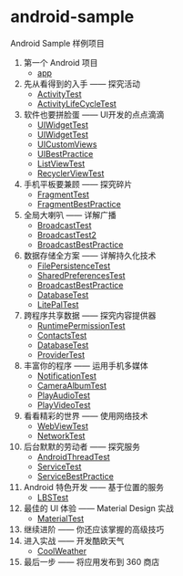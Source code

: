 # android-sample

Android Sample 样例项目

1. 第一个 Android 项目 
    - [app](app)
2. 先从看得到的入手 —— 探究活动 
    - [ActivityTest](activitytest)
    - [ActivityLifeCycleTest](activitylifecycletest)
3. 软件也要拼脸蛋 —— UI开发的点点滴滴
    - [UIWidgetTest](uiwidgettest)
    - [UIWidgetTest](uilayouttest)
    - [UICustomViews](uicustomviews)
    - [UIBestPractice](uibestpractice)
    - [ListViewTest](listviewtest)
    - [RecyclerViewTest](recyclerviewtest)
4. 手机平板要兼顾 —— 探究碎片
    - [FragmentTest](fragmenttest)
    - [FragmentBestPractice](fragmentbestpractice)
5. 全局大喇叭 —— 详解广播
    - [BroadcastTest](broadcasttest)
    - [BroadcastTest2](broadcasttest2)
    - [BroadcastBestPractice](broadcastbestpractice)
6. 数据存储全方案 —— 详解持久化技术
    - [FilePersistenceTest](filepersistencetest)
    - [SharedPreferencesTest](sharedpreferencestest)
    - [BroadcastBestPractice](broadcastbestpractice2)
    - [DatabaseTest](databasetest)
    - [LitePalTest](litepaltest)
7. 跨程序共享数据 —— 探究内容提供器
    - [RuntimePermissionTest](runtimepermissiontest)
    - [ContactsTest](contactstest)
    - [DatabaseTest](databasetest2)
    - [ProviderTest](providertest)
8. 丰富你的程序 —— 运用手机多媒体
    - [NotificationTest](notificationtest) 
    - [CameraAlbumTest](cameraalbumtest) 
    - [PlayAudioTest](playaudiotest) 
    - [PlayVideoTest](playvideotest)
9. 看看精彩的世界 —— 使用网络技术
    - [WebViewTest](webviewtest)
    - [NetworkTest](networktest)
10. 后台默默的劳动者 —— 探究服务
    - [AndroidThreadTest](androidthreadtest)
    - [ServiceTest](servicetest)
    - [ServiceBestPractice](servicebestpractice)
11. Android 特色开发 —— 基于位置的服务
    - [LBSTest](lbstest)
12. 最佳的 UI 体验 —— Material Design 实战
    - [MaterialTest](materialtest)
13. 继续进阶 —— 你还应该掌握的高级技巧
14. 进入实战 —— 开发酷欧天气
    - [CoolWeather](coolweather)
15. 最后一步 —— 将应用发布到 360 商店